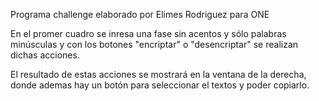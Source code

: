 Programa challenge elaborado por Elimes Rodriguez para ONE

En el promer cuadro se inresa una fase sin acentos y sólo palabras minúsculas y con los botones "encriptar" o "desencriptar" se realizan dichas acciones.

El resultado de estas acciones se mostrará en la ventana de la derecha, donde ademas hay un botón para seleccionar el textos y poder copiarlo.
